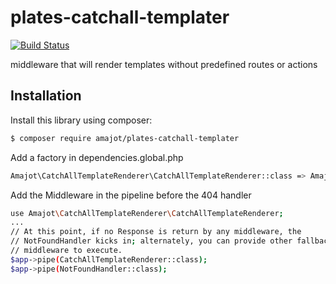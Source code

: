 # plates-catchall-templater
[![Build Status](https://travis-ci.org/amajot/plates-catchall-templater.svg?branch=master)](https://travis-ci.org/amajot/plates-catchall-templater)

middleware that will render templates without predefined routes or actions

## Installation

Install this library using composer:

```bash
$ composer require amajot/plates-catchall-templater
```

Add a factory in dependencies.global.php

```bash
Amajot\CatchAllTemplateRenderer\CatchAllTemplateRenderer::class => Amajot\CatchAllTemplateRenderer\CatchAllTemplateRendererFactory::class,
```

Add the Middleware in the pipeline before the 404 handler

```bash
use Amajot\CatchAllTemplateRenderer\CatchAllTemplateRenderer;
...
// At this point, if no Response is return by any middleware, the
// NotFoundHandler kicks in; alternately, you can provide other fallback
// middleware to execute.
$app->pipe(CatchAllTemplateRenderer::class);
$app->pipe(NotFoundHandler::class);

```
